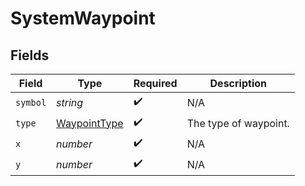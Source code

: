 # SystemWaypoint


## Fields

| Field                                               | Type                                                | Required                                            | Description                                         |
| --------------------------------------------------- | --------------------------------------------------- | --------------------------------------------------- | --------------------------------------------------- |
| `symbol`                                            | *string*                                            | :heavy_check_mark:                                  | N/A                                                 |
| `type`                                              | [WaypointType](../../models/shared/waypointtype.md) | :heavy_check_mark:                                  | The type of waypoint.                               |
| `x`                                                 | *number*                                            | :heavy_check_mark:                                  | N/A                                                 |
| `y`                                                 | *number*                                            | :heavy_check_mark:                                  | N/A                                                 |